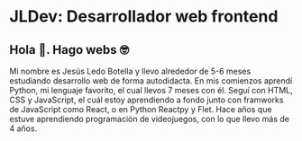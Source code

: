 # JLDev: Desarrollador web frontend 
## Hola 👋. Hago webs 🤓

Mi nombre es Jesús Ledo Botella y llevo alrededor de 5-6 meses estudiando desarrollo web de forma autodidacta.
En mis comienzos aprendí Python, mi lenguaje favorito, el cual llevos 7 meses con él. Seguí con HTML, CSS y JavaScript,
el cuál estoy aprendiendo a fondo junto con framworks de JavaScript como React, o en Python Reactpy y Flet. Hace años que 
estuve aprendiendo programación de videojuegos, con lo que llevo más de 4 años.
